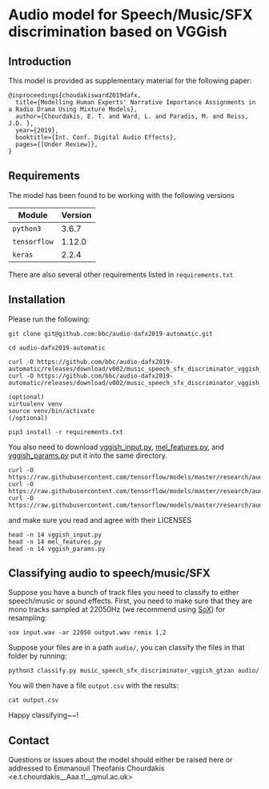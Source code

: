 # Audio model for Speech/Music/SFX discrimination based on VGGish

## Introduction 

This model is provided as supplementary material for the following paper:

```
@inproceedings{choudakisward2019dafx,
  title={Modelling Human Experts' Narrative Importance Assignments in a Radio Drama Using Mixture Models},
  author={Chourdakis, E. T. and Ward, L. and Paradis, M. and Reiss, J.D. },
  year={2019},
  booktitle={Int. Conf. Digital Audio Effects},
  pages={[Under Review]},
}

```

## Requirements

The model has been found to be working with the following versions


| Module         | Version   |
| -------------- | --------- |
| `python3`      | 3.6.7     |
| `tensorflow`   | 1.12.0    |
| `keras`        | 2.2.4     |


There are also several other requirements listed in `requirements.txt`

## Installation 
 
Please run the following:

```
git clone git@github.com:bbc/audio-dafx2019-automatic.git

cd audio-dafx2019-automatic

curl -O https://github.com/bbc/audio-dafx2019-automatic/releases/download/v002/music_speech_sfx_discriminator_vggish_gtzan.h5
curl -O https://github.com/bbc/audio-dafx2019-automatic/releases/download/v002/music_speech_sfx_discriminator_vggish_gtzan.json

(optional) 
virtualenv venv
source venv/bin/activate
(/optional)

pip3 install -r requirements.txt
```

You also need to download [vggish_input.py](https://raw.githubusercontent.com/tensorflow/models/master/research/audioset/vggish_input.py), [mel_features.py](https://raw.githubusercontent.com/tensorflow/models/master/research/audioset/mel_features.py), and [vggish_params.py](https://raw.githubusercontent.com/tensorflow/models/master/research/audioset/vggish_params.py) put it into the same directory.

```
curl -O https://raw.githubusercontent.com/tensorflow/models/master/research/audioset/vggish_input.py
curl -O https://raw.githubusercontent.com/tensorflow/models/master/research/audioset/mel_features.py
curl -O https://raw.githubusercontent.com/tensorflow/models/master/research/audioset/vggish_params.py
```

and make sure you read and agree with their LICENSES

```
head -n 14 vggish_input.py
head -n 14 mel_features.py
head -n 14 vggish_params.py
```

## Classifying audio to speech/music/SFX

Suppose you have a bunch of track files you need to classify to either speech/music or sound effects. First, you need to make sure that they are mono tracks sampled at 22050Hz (we recommend using [SoX](http://sox.sourceforge.net/)) for resampling:

```
sox input.wav -ar 22050 output.wav remix 1,2
```

Suppose your files are in a path `audio/`, you can classify the files in that folder by running:

```
python3 classify.py music_speech_sfx_discriminator_vggish_gtzan audio/
```

You will then have a file ```output.csv``` with the results:

```
cat output.csv
```


Happy classifying~~!

## Contact

Questions or issues about the model should either be raised here or addressed to Emmanouil Theofanis Chourdakis <e.t.chourdakis__Aaa.t!__qmul.ac.uk>





